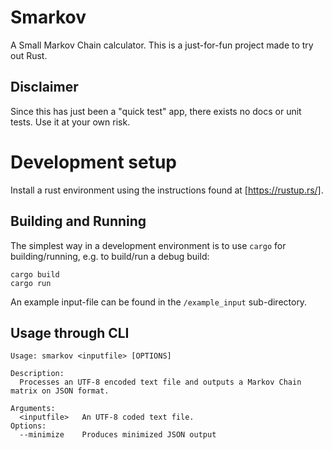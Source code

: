 # Smarkov

A Small Markov Chain calculator. This is a just-for-fun project made to try out Rust. 

## Disclaimer

Since this has just been a "quick test" app, there exists no docs or unit tests. Use it at your own risk. 

# Development setup

Install a rust environment using the instructions found at [https://rustup.rs/].

## Building and Running

The simplest way in a development environment is to use `cargo` for building/running, e.g. to build/run a debug build:
```
cargo build
cargo run
```

An example input-file can be found in the `/example_input` sub-directory.

## Usage through CLI

```
Usage: smarkov <inputfile> [OPTIONS]

Description:
  Processes an UTF-8 encoded text file and outputs a Markov Chain matrix on JSON format.

Arguments:
  <inputfile>   An UTF-8 coded text file.
Options:
  --minimize    Produces minimized JSON output
```